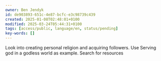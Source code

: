 ```yaml
---
owner: Ben Jendyk
id: de903893-651c-4e87-bcfc-e3c98739c439
created: 2025-01-08T02:48:01+0100
modified: 2025-03-24T05:44:31+0100
tags: [access/public, language/en, status/pending]
key-words: []
---
```


Look into creating personal religion and acquiring followers. Use Serving god in a godless world as example.
Search for resources 